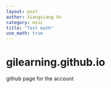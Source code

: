 ```yaml
---
layout: post
author: Xiangxiang Xu
category: misc
title: "Test math"
use_math: true
---
```


# gilearning.github.io
github page for the account


